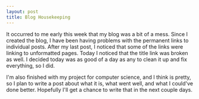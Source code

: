 ```yaml
---
layout: post
title: Blog Housekeeping
---
```

It occurred to me early this week that my blog was a bit of a mess. Since I created the blog, I have been having problems with the permanent links to individual posts. After my last post, I noticed that some of the links were linking to unformatted pages. Today I noticed that the title link was broken as well. I decided today was as good of a day as any to clean it up and fix everything, so I did.

I&#39;m also finished with my project for computer science, and I think is pretty, so I plan to write a post about what it is, what went well, and what I could&#39;ve done better. Hopefully I&#39;ll get a chance to write that in the next couple days.